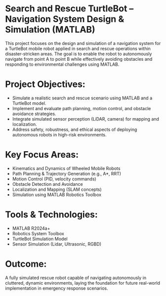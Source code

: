 # Search and Rescue TurtleBot – Navigation System Design & Simulation (MATLAB)
This project focuses on the design and simulation of a navigation system for a TurtleBot mobile robot applied in search and rescue operations within disaster-stricken areas. The goal is to enable the robot to autonomously navigate from point A to point B while effectively avoiding obstacles and responding to environmental challenges using MATLAB.

# Project Objectives:
- Simulate a realistic search and rescue scenario using MATLAB and a TurtleBot model.
- Implement and evaluate path planning, motion control, and obstacle avoidance strategies.
- Integrate simulated sensor perception (LiDAR, camera) for mapping and localization.
- Address safety, robustness, and ethical aspects of deploying autonomous robots in high-risk environments.

# Key Focus Areas:
- Kinematics and Dynamics of Wheeled Mobile Robots
- Path Planning & Trajectory Generation (e.g., A*, RRT)
- Motion Control (PID, velocity commands)
- Obstacle Detection and Avoidance
- Localization and Mapping (SLAM concepts)
- Simulation using MATLAB Robotics Toolbox

# Tools & Technologies:
- MATLAB R2024a+
- Robotics System Toolbox
- TurtleBot Simulation Model
- Sensor Simulation (Lidar, Ultrasonic, RGBD)

# Outcome:
A fully simulated rescue robot capable of navigating autonomously in cluttered, dynamic environments, laying the foundation for future real-world implementation in emergency response scenarios.
